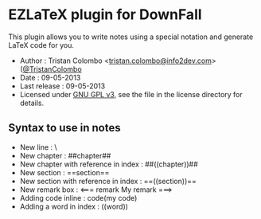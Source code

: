 # EZLaTeX plugin for DownFall

This plugin allows you to write notes using a special notation and generate
LaTeX code for you.

* Author : Tristan Colombo <[tristan.colombo@info2dev.com](mailto:tristan.colombo@info2dev.com?subject=EZ&nbsp;LaTeX&nbsp;plugin)>
                           ([@TristanColombo](http://twitter.com/TristanColombo)
* Date   : 09-05-2013
* Last release : 09-05-2013
* Licensed under [GNU GPL v3](http://www.gnu.org/licenses/gpl.html), see 
the file in the license directory for details.

## Syntax to use in notes

* New line : \\ 
* New chapter : ##chapter##
* New chapter with reference in index : ##((chapter))##
* New section : ==section==
* New section with reference in index : ==((section))==
* New remark box :
  <=== remark
    My remark
  ===>
* Adding code inline : code(my code)
* Adding a word in index : ((word))
